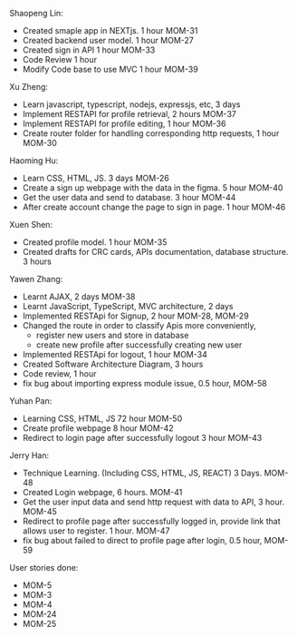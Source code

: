Shaopeng Lin:
 - Created smaple app in NEXTjs. 1 hour MOM-31
 - Created backend user model. 1 hour MOM-27
 - Created sign in API 1 hour  MOM-33
 - Code Review 1 hour
 - Modify Code base to use MVC 1 hour MOM-39
 
Xu Zheng:
-	Learn javascript, typescript, nodejs, expressjs, etc, 3 days
-	Implement RESTAPI for profile retrieval, 2 hours MOM-37
-	Implement RESTAPI for profile editing, 1 hour MOM-36
-	Create router folder for handling corresponding http requests, 1 hour MOM-30
 
Haoming Hu:
 - Learn CSS, HTML, JS. 3 days MOM-26
 - Create a sign up webpage with the data in the figma. 5 hour MOM-40
 - Get the user data and send to database. 3 hour MOM-44
 - After create account change the page to sign in page. 1 hour MOM-46
 
Xuen Shen: 
 - Created profile model. 1 hour MOM-35
 - Created drafts for CRC cards, APIs documentation, database structure. 3 hours
 
Yawen Zhang:
 - Learnt AJAX, 2 days MOM-38
 - Learnt JavaScript, TypeScript, MVC architecture, 2 days
 - Implemented RESTApi for Signup, 2 hour MOM-28, MOM-29
 - Changed the route in order to classify Apis more conveniently, 
     - register new users and store in database
     - create new profile after successfully creating new user
 - Implemented RESTApi for logout, 1 hour MOM-34
 - Created Software Architecture Diagram, 3 hours
 - Code review, 1 hour
 - fix bug about importing express module issue, 0.5 hour, MOM-58
 
Yuhan Pan:
 - Learning CSS, HTML, JS 72 hour  MOM-50 
 - Create profile webpage  8 hour MOM-42 
 - Redirect to login page after successfully logout 3 hour MOM-43
 
Jerry Han:
 - Technique Learning. (Including CSS, HTML, JS, REACT) 3 Days. MOM-48
 - Created Login webpage, 6 hours. MOM-41
 - Get the user input data and send http request with data to API, 3 hour. MOM-45 
 - Redirect to profile page after successfully logged in, provide link that allows user to register. 1 hour. MOM-47
 - fix bug about failed to direct to profile page after login, 0.5 hour, MOM-59
 
User stories done:
 - MOM-5  
 - MOM-3
 - MOM-4
 - MOM-24
 - MOM-25
